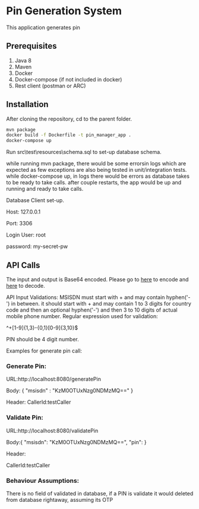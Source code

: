# Pin Generation System

This application generates pin 

## Prerequisites
1. Java 8
2. Maven
3. Docker
4. Docker-compose (if not included in docker)
5. Rest client (postman or ARC)

## Installation

After cloning the repository, cd to the parent folder.

```bash
mvn package
docker build -f Dockerfile -t pin_manager_app .
docker-compose up
```
Run src\test\resources\schema.sql to set-up database schema.

while running mvn package, there would be some errorsin logs which are expected as few exceptions are also being tested in unit/integration tests.
while docker-compose up, in logs there would be errors as database takes to be ready to take calls. after couple restarts, the app would be up and running and ready to take calls.

Database Client set-up.

Host: 127.0.0.1 

Port: 3306 

Login User: root

password: my-secret-pw 

## API Calls
The input and output is Base64 encoded.
Please go to [here](https://www.base64encode.org/) to encode and [here](https://www.base64decode.org/) to decode.

API Input Validations:
MSISDN must start with + and may contain hyphen('-') in between.
it should start with + and may contain 1 to 3 digits for country code and then an optional hyphen('-') and then 3 to 10 digits of actual mobile phone number.
Regular expression used for validation:

^\+[1-9]{1,3}\-{0,1}[0-9]{3,10}$

PIN should be 4 digit number.

Examples for generate pin call:

### Generate Pin:

URL:http://localhost:8080/generatePin

Body:
{
    "msisdn" :  "KzM0OTUxNzg0NDMzMQ=="
}

Header:
CallerId:testCaller

### Validate Pin:

URL:http://localhost:8080/validatePin

Body:{
    "msisdn": "KzM0OTUxNzg0NDMzMQ==",
    "pin": <Pin returned from previous call>
}

Header:

CallerId:testCaller
   
    
### Behaviour Assumptions:

There is no field of validated in database, if a PIN is validate it would deleted from database rightaway, assuming its OTP
    

